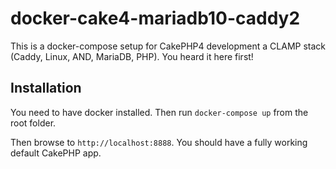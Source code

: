 # docker-cake4-mariadb10-caddy2
This is a docker-compose setup for CakePHP4 development a CLAMP stack (Caddy, Linux, AND, MariaDB, PHP). You heard it here first!

## Installation
You need to have docker installed. Then run `docker-compose up` from the root folder.

Then browse to `http://localhost:8888`. You should have a fully working default CakePHP app. 